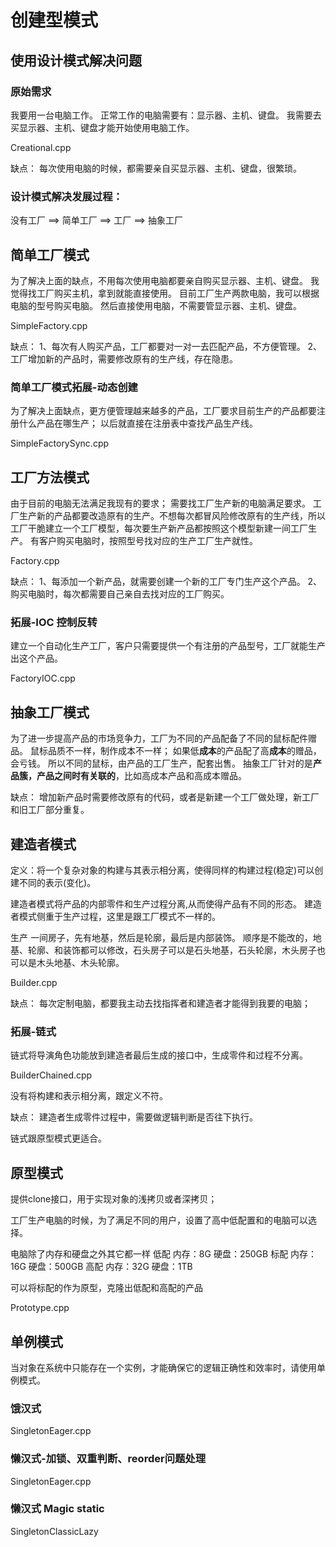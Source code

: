 # 创建型模式

## 使用设计模式解决问题
### 原始需求
我要用一台电脑工作。
正常工作的电脑需要有：显示器、主机、键盘。
我需要去买显示器、主机、键盘才能开始使用电脑工作。

Creational.cpp

缺点：
每次使用电脑的时候，都需要亲自买显示器、主机、键盘，很繁琐。

### 设计模式解决发展过程：
没有工厂 ==> 简单工厂 ==> 工厂 ==> 抽象工厂 

## 简单工厂模式
为了解决上面的缺点，不用每次使用电脑都要亲自购买显示器、主机、键盘。
我觉得找工厂购买主机，拿到就能直接使用。
目前工厂生产两款电脑，我可以根据电脑的型号购买电脑。
然后直接使用电脑，不需要管显示器、主机、键盘。

SimpleFactory.cpp

缺点：
1、每次有人购买产品，工厂都要对一对一去匹配产品，不方便管理。
2、工厂增加新的产品时，需要修改原有的生产线，存在隐患。

### 简单工厂模式拓展-动态创建
为了解决上面缺点，更方便管理越来越多的产品，工厂要求目前生产的产品都要注册什么产品在哪生产；
以后就直接在注册表中查找产品生产线。

SimpleFactorySync.cpp

## 工厂方法模式
由于目前的电脑无法满足我现有的要求；
需要找工厂生产新的电脑满足要求。
工厂生产新的产品都要改造原有的生产。不想每次都冒风险修改原有的生产线，所以工厂干脆建立一个工厂模型，每次要生产新产品都按照这个模型新建一间工厂生产。
有客户购买电脑时，按照型号找对应的生产工厂生产就性。

Factory.cpp

缺点：
1、每添加一个新产品，就需要创建一个新的工厂专门生产这个产品。
2、购买电脑时，每次都需要自己亲自去找对应的工厂购买。

### 拓展-IOC 控制反转
建立一个自动化生产工厂，客户只需要提供一个有注册的产品型号，工厂就能生产出这个产品。

FactoryIOC.cpp

## 抽象工厂模式
为了进一步提高产品的市场竞争力，工厂为不同的产品配备了不同的鼠标配件赠品。
鼠标品质不一样，制作成本不一样；
如果低**成本**的产品配了高**成本**的赠品，会亏钱。
所以不同的鼠标，由产品的工厂生产，配套出售。
抽象工厂针对的是**产品簇，产品之间时有关联的**，比如高成本产品和高成本赠品。

缺点：
增加新产品时需要修改原有的代码，或者是新建一个工厂做处理，新工厂和旧工厂部分重复。

## 建造者模式
定义：将一个复杂对象的构建与其表示相分离，使得同样的构建过程(稳定)可以创建不同的表示(变化)。

建造者模式将产品的内部零件和生产过程分离,从而使得产品有不同的形态。
建造者模式侧重于生产过程，这里是跟工厂模式不一样的。

生产 一间房子，先有地基，然后是轮廓，最后是内部装饰。
顺序是不能改的，地基、轮廓、和装饰都可以修改，石头房子可以是石头地基，石头轮廓，木头房子也可以是木头地基、木头轮廓。

Builder.cpp

缺点：
每次定制电脑，都要我主动去找指挥者和建造者才能得到我要的电脑；

### 拓展-链式
链式将导演角色功能放到建造者最后生成的接口中，生成零件和过程不分离。

BuilderChained.cpp

没有将构建和表示相分离，跟定义不符。

缺点：
建造者生成零件过程中，需要做逻辑判断是否往下执行。

链式跟原型模式更适合。

## 
## 原型模式
提供clone接口，用于实现对象的浅拷贝或者深拷贝；

工厂生产电脑的时候，为了满足不同的用户，设置了高中低配置和的电脑可以选择。

电脑除了内存和硬盘之外其它都一样
低配 内存：8G  硬盘：250GB
标配 内存：16G 硬盘：500GB
高配 内存：32G 硬盘：1TB

可以将标配的作为原型，克隆出低配和高配的产品

Prototype.cpp

## 单例模式
当对象在系统中只能存在一个实例，才能确保它的逻辑正确性和效率时，请使用单例模式。

### 饿汉式
SingletonEager.cpp

### 懒汉式-加锁、双重判断、reorder问题处理
SingletonEager.cpp

### 懒汉式 Magic static
SingletonClassicLazy